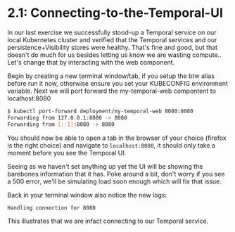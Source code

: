 # 2.1: Connecting-to-the-Temporal-UI

In our last exercise we successfully stood-up a Temporal service on our local Kubernetes cluster and verified that the Temporal services and our persistence+Visibility stores were healthy. That's fine and good, but that doesn't do much for us besides letting us know we are wasting compute.. Let's change that by interacting with the web component. 

Begin by creating a new terminal window/tab, if you setup the btw alias before run it now, otherwise ensure you set your KUBECONFIG environment variable. Next we will port forward the my-temporal-web compontent to localhost:8080

```bash
$ kubectl port-forward deployment/my-temporal-web 8080:8080
Forwarding from 127.0.0.1:8080 -> 8080
Forwarding from [::1]:8080 -> 8080
```

You should now be able to open a tab in the browser of your choice (firefox is the right choice) and navigate to `localhost:8080`, it should only take a moment before you see the Temporal UI. 

Seeing as we haven't set anything up yet the UI will be showing the barebones information that it has. Poke around a bit, don't worry if you see a 500 error, we'll be simulating load soon enough which will fix that issue. 

Back in your terminal window also notice the new logs:
```bash
Handling connection for 8080
```

This illustrates that we are infact connecting to our Temporal service.
